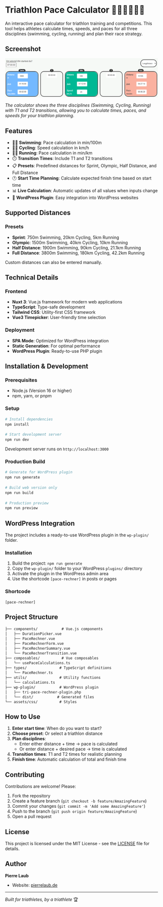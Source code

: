# Triathlon Pace Calculator 🏊‍♂️🚴‍♂️🏃‍♂️

An interactive pace calculator for triathlon training and competitions. This tool helps athletes calculate times, speeds, and paces for all three disciplines (swimming, cycling, running) and plan their race strategy.

## Screenshot

![Triathlon Pace Calculator Interface](screenshots/pace-calculator-interface.png)

*The calculator shows the three disciplines (Swimming, Cycling, Running) with T1 and T2 transitions, allowing you to calculate times, paces, and speeds for your triathlon planning.*

## Features

- 🏊‍♂️ **Swimming**: Pace calculation in min/100m
- 🚴‍♂️ **Cycling**: Speed calculation in km/h
- 🏃‍♂️ **Running**: Pace calculation in min/km
- ⏱️ **Transition Times**: Include T1 and T2 transitions
- 📋 **Presets**: Predefined distances for Sprint, Olympic, Half Distance, and Full Distance
- 🕐 **Start Time Planning**: Calculate expected finish time based on start time
- 📊 **Live Calculation**: Automatic updates of all values when inputs change
- 🔌 **WordPress Plugin**: Easy integration into WordPress websites

## Supported Distances

### Presets

- **Sprint**: 750m Swimming, 20km Cycling, 5km Running
- **Olympic**: 1500m Swimming, 40km Cycling, 10km Running
- **Half Distance**: 1900m Swimming, 90km Cycling, 21.1km Running
- **Full Distance**: 3800m Swimming, 180km Cycling, 42.2km Running

Custom distances can also be entered manually.

## Technical Details

### Frontend

- **Nuxt 3**: Vue.js framework for modern web applications
- **TypeScript**: Type-safe development
- **Tailwind CSS**: Utility-first CSS framework
- **Vue3 Timepicker**: User-friendly time selection

### Deployment

- **SPA Mode**: Optimized for WordPress integration
- **Static Generation**: For optimal performance
- **WordPress Plugin**: Ready-to-use PHP plugin

## Installation & Development

### Prerequisites

- Node.js (Version 16 or higher)
- npm, yarn, or pnpm

### Setup

```bash
# Install dependencies
npm install

# Start development server
npm run dev
```

Development server runs on `http://localhost:3000`

### Production Build

```bash
# Generate for WordPress plugin
npm run generate

# Build web version only
npm run build

# Production preview
npm run preview
```

## WordPress Integration

The project includes a ready-to-use WordPress plugin in the `wp-plugin/` folder.

### Installation

1. Build the project: `npm run generate`
2. Copy the `wp-plugin/` folder to your WordPress `plugins/` directory
3. Activate the plugin in the WordPress admin area
4. Use the shortcode `[pace-rechner]` in posts or pages

### Shortcode

```
[pace-rechner]
```

## Project Structure

```
├── components/           # Vue.js components
│   ├── DurationPicker.vue
│   ├── PaceRechner.vue
│   ├── PaceRechnerForm.vue
│   ├── PaceRechnerSummary.vue
│   └── PaceRechnerTransition.vue
├── composables/          # Vue composables
│   └── usePaceCalculations.ts
├── types/               # TypeScript definitions
│   └── PaceRechner.ts
├── utils/               # Utility functions
│   └── calculations.ts
├── wp-plugin/           # WordPress plugin
│   ├── tri-pace-rechner-plugin.php
│   └── dist/           # Generated files
└── assets/css/          # Styles
```

## How to Use

1. **Enter start time**: When do you want to start?
2. **Choose preset**: Or select a triathlon distance
3. **Plan disciplines**:
   - Enter either distance + time → pace is calculated
   - Or enter distance + desired pace → time is calculated
4. **Transition times**: T1 and T2 times for realistic planning
5. **Finish time**: Automatic calculation of total and finish time

## Contributing

Contributions are welcome! Please:

1. Fork the repository
2. Create a feature branch (`git checkout -b feature/AmazingFeature`)
3. Commit your changes (`git commit -m 'Add some AmazingFeature'`)
4. Push to the branch (`git push origin feature/AmazingFeature`)
5. Open a pull request

## License

This project is licensed under the MIT License - see the [LICENSE](LICENSE) file for details.

## Author

**Pierre Laub**

- Website: [pierrelaub.de](https://www.pierrelaub.de)

---

_Built for triathletes, by a triathlete_ 🏆
